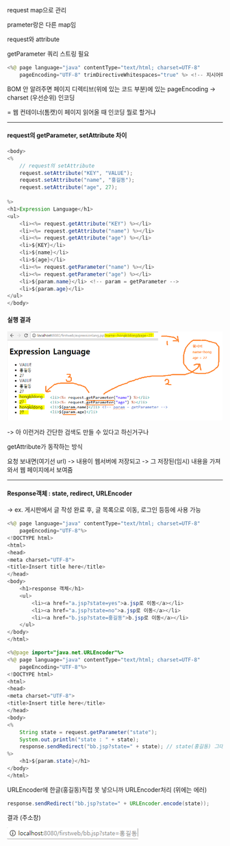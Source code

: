 request map으로 관리

prameter랑은 다른 map임



request와 attribute



getParameter 쿼리 스트링 필요



```java
<%@ page language="java" contentType="text/html; charset=UTF-8"
    pageEncoding="UTF-8" trimDirectiveWhitespaces="true" %> <!-- 지시어때문에 생긴 공백 삭제해줌 trimDirectiveWhitespaces -->
```

BOM 안 알려주면 페이지 디렉티브\(위에 있는 코드 부분\)에 있는 pageEncoding -&gt; charset \(우선순위\) 인코딩

= 웹 컨테이너\(톰캣\)이 페이지 읽어올 때 인코딩 뭘로 할거냐 

---

#### request의 getParameter, setAttribute 차이

```java
<body>
<%
	// request의 setAttribute
	request.setAttribute("KEY", "VALUE");
	request.setAttribute("name", "홍길동");
	request.setAttribute("age", 27);
	
%>
<h1>Expression Language</h1>
<ul>
	<li><%= request.getAttribute("KEY") %></li>
	<li><%= request.getAttribute("name") %></li>
	<li><%= request.getAttribute("age") %></li>
	<li>${KEY}</li>
	<li>${name}</li>
	<li>${age}</li>
	<li><%= request.getParameter("name") %></li>
	<li><%= request.getParameter("age") %></li>
	<li>${param.name}</li> <!-- param = getParameter -->
	<li>${param.age}</li>
</ul>
</body>
```

#### 실행 결과

![](/assets/03401import.png)

-&gt; 아 이런거라 간단한 검색도 만들 수 있다고 하신거구나

getAttribute가 동작하는 방식

요청 보내면\(여기선 url\) -&gt; 내용이 웹서버에 저장되고 -&gt; 그 저장된\(임시\) 내용을 가져와서 웹 페이지에서 보여줌



---

#### Response객체 : state, redirect, URLEncoder

-&gt; ex. 게시판에서 글 작성 완료 후, 글 목록으로 이동, 로그인 등등에 사용 가능

```java
<%@ page language="java" contentType="text/html; charset=UTF-8"
    pageEncoding="UTF-8"%>
<!DOCTYPE html>
<html>
<head>
<meta charset="UTF-8">
<title>Insert title here</title>
</head>
<body>
	<h1>response 객체</h1>
	<ul>
		<li><a href="a.jsp?state=yes">a.jsp로 이동</a></li>
		<li><a href="a.jsp?state=no">a.jsp로 이동</a></li> 
		<li><a href="b.jsp?state=홍길동">b.jsp로 이동</a></li> 
	</ul>
</body>
</html>
```

```java
<%@page import="java.net.URLEncoder"%>
<%@ page language="java" contentType="text/html; charset=UTF-8"
    pageEncoding="UTF-8"%>
<!DOCTYPE html>
<html>
<head>
<meta charset="UTF-8">
<title>Insert title here</title>
</head>
<body>
<%
	String state = request.getParameter("state");
	System.out.println("state : " + state);
	response.sendRedirect("bb.jsp?state=" + state); // state(홍길동) 그대로 처리 못함 
%>
	<h1>${param.state}</h1>
</body>
</html>
```

URLEncoder에 한글\(홍길동\)직접 못 넣으니까 URLEncoder처리 \(위에는 에러\)

```java
response.sendRedirect("bb.jsp?state=" + URLEncoder.encode(state)); 
```

결과 \(주소창\)

![](/assets/034-2import.png)



